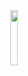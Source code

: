 <div align="center">
    <img src="https://media.giphy.com/media/8i3TBPbIdebwWf5IU9/giphy.gif" width="15%">
</div>
